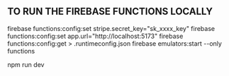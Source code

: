 ## TO RUN THE FIREBASE FUNCTIONS LOCALLY

firebase functions:config:set stripe.secret_key="sk_xxxx_key"
firebase functions:config:set app.url="http://localhost:5173"
firebase functions:config:get > .runtimeconfig.json
firebase emulators:start --only functions

npm run dev